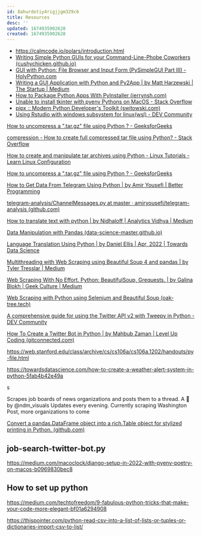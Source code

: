 ```yaml
---
id: 8ahurdotiy4rigjjgm329c6
title: Resources
desc: ''
updated: 1674935902628
created: 1674935902628
---
```


- https://calmcode.io/polars/introduction.html
- [Writing Simple Python GUIs for your Command-Line-Phobe Coworkers (cushychicken.github.io)](https://cushychicken.github.io/python-guis-for-heretics/)
- [GUI with Python: File Browser and Input Form (PySimpleGUI Part III) - HolyPython.com](https://holypython.com/gui-with-python-file-browser-and-input-form-pysimplegui-part-iii/)
- [Writing a GUI Application with Python and Py2App | by Matt Harzewski | The Startup | Medium](https://medium.com/swlh/writing-a-gui-application-with-python-and-py2app-748eeb8a10c)
- [How to Package Python Apps With PyInstaller (jerrynsh.com)](https://jerrynsh.com/how-to-package-python-selenium-applications-with-pyinstaller/)
- [Unable to install tkinter with pyenv Pythons on MacOS - Stack Overflow](https://stackoverflow.com/questions/60469202/unable-to-install-tkinter-with-pyenv-pythons-on-macos)
- [pipx :: Modern Python Developer's Toolkit (switowski.com)](https://pycon.switowski.com/02-packages/pipx/)
- [Using Rstudio with windows subsystem for linux(wsl) - DEV Community](https://dev.to/nuhyurduseven/using-rstudio-server-with-windows-subsystem-for-linux-40ok)

[How to uncompress a ".tar.gz" file using Python ? - GeeksforGeeks](https://www.geeksforgeeks.org/how-to-uncompress-a-tar-gz-file-using-python/)

[compression - How to create full compressed tar file using Python? - Stack Overflow](https://stackoverflow.com/questions/2032403/how-to-create-full-compressed-tar-file-using-python)

[How to create and manipulate tar archives using Python - Linux Tutorials - Learn Linux Configuration](https://linuxconfig.org/how-to-create-and-manipulate-tar-archives-using-python)

[How to uncompress a ".tar.gz" file using Python ? - GeeksforGeeks](https://www.geeksforgeeks.org/how-to-uncompress-a-tar-gz-file-using-python/)

[How to Get Data From Telegram Using Python | by Amir Yousefi | Better Programming](https://betterprogramming.pub/how-to-get-data-from-telegram-82af55268a4b)


[telegram-analysis/ChannelMessages.py at master · amiryousefi/telegram-analysis (github.com)](https://github.com/amiryousefi/telegram-analysis/blob/master/ChannelMessages.py)

[How to translate text with python | by Nidhaloff | Analytics Vidhya | Medium](https://medium.com/analytics-vidhya/how-to-translate-text-with-python-9d203139dcf5)

[Data Manipulation with Pandas (data-science-master.github.io)](https://data-science-master.github.io/lectures/09_python/09_pandas.html)

[Language Translation Using Python | by Daniel Ellis | Apr, 2022 | Towards Data Science](https://towardsdatascience.com/language-translation-using-python-bd8020772ccc)

[Multithreading with Web Scraping using Beautiful Soup 4 and pandas | by Tyler Tresslar | Medium](https://medium.com/@tjt28165/multithreading-with-web-scraping-using-beautiful-soup-4-and-pandas-c5dd4dda8fca)

[Web Scraping With No Effort. Python: BeautifulSoup, Grequests. | by Galina Blokh | Geek Culture | Medium](https://medium.com/geekculture/web-scraping-without-efforts-python-beautifulsoup-grequests-7e7d7886355a)

[Web Scraping with Python using Selenium and Beautiful Soup (oak-tree.tech)](https://oak-tree.tech/blog/python-web-scraping-selenium)


[A comprehensive guide for using the Twitter API v2 with Tweepy in Python - DEV Community](https://dev.to/twitterdev/a-comprehensive-guide-for-using-the-twitter-api-v2-using-tweepy-in-python-15d9)

[How To Create a Twitter Bot in Python | by Mahbub Zaman | Level Up Coding (gitconnected.com)](https://levelup.gitconnected.com/how-to-create-a-twitter-bot-in-python-bf49a384905f)

https://web.stanford.edu/class/archive/cs/cs106a/cs106a.1202/handouts/py-file.html

https://towardsdatascience.com/how-to-create-a-weather-alert-system-in-python-5fab4b42e49a

s


Scrapes job boards of news organizations and posts them to a thread. A 🤖 by @ndm_visuals
Updates every evening. Currently scraping Washington Post, more organizations to come


[Convert a pandas.DataFrame object into a rich.Table object for stylized printing in Python. (github.com)](https://gist.github.com/neelabalan/33ab34cf65b43e305c3f12ec6db05938)

## **job-search-twitter-bot.py**


https://medium.com/macoclock/django-setup-in-2022-with-pyenv-poetry-on-macos-b0969830bec8

## How to set up python


https://medium.com/techtofreedom/9-fabulous-python-tricks-that-make-your-code-more-elegant-bf01a6294908

https://thispointer.com/python-read-csv-into-a-list-of-lists-or-tuples-or-dictionaries-import-csv-to-list/